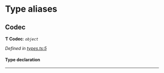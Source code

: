 

# Type aliases

<a id="codec"></a>

##  Codec

**Ƭ Codec**: *`object`*

*Defined in [types.ts:5](https://github.com/polkadot-js/common/blob/3835d8d/packages/trie-codec/src/types.ts#L5)*

#### Type declaration

___

